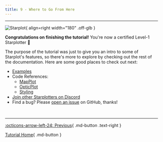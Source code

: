 ```yaml
---
title: 9 - Where to Go From Here
---
```


---
![Starplot](/images/favicon.svg){ align=right width="180" .off-glb }

**Congratulations on finishing the tutorial!** You're now a certified Level-1 Starplotter 🤩

The purpose of the tutorial was just to give you an intro to some of Starplot's features, so there's more to explore by checking out the rest of the documentation. Here are some good places to check out next:

- [Examples](/examples)
- Code References:
    - [MapPlot](/reference-mapplot/)
    - [OpticPlot](/reference-opticplot/)
    - [Styling](/reference-styling/)
- [Join other Starplotters on Discord](https://discord.gg/9rMpJE2E)
- Find a bug? Please [open an issue](https://github.com/steveberardi/starplot/issues) on GitHub, thanks!

<br/>

---
<div class="flex-space-between" markdown>

[:octicons-arrow-left-24: Previous](08.md){ .md-button .text-right }

[Tutorial Home](/tutorial){ .md-button }

</div>
